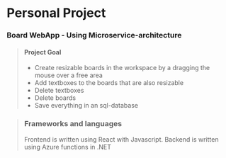 # Personal Project
### Board WebApp - Using Microservice-architecture

> #### Project Goal
> - Create resizable boards in the workspace by a dragging the mouse over a free area
> - Add textboxes to the boards that are also resizable
> - Delete textboxes
> - Delete boards
> - Save everything in an sql-database

> ### Frameworks and languages
> Frontend is written using React with Javascript.
> Backend is written using Azure functions in .NET
